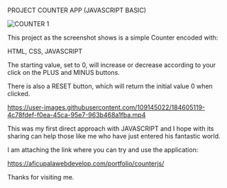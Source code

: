 PROJECT COUNTER APP (JAVASCRIPT BASIC)


![COUNTER 1](https://user-images.githubusercontent.com/109145022/184601838-b0ad7f56-bdb0-4a39-b808-86c76a9cc8a1.jpg)





This project as the screenshot shows is a simple Counter encoded with:

HTML, CSS, JAVASCRIPT

The starting value, set to 0, will increase or decrease according to your click on the PLUS and MINUS buttons.

There is also a RESET button, which will return the initial value 0 when clicked.







https://user-images.githubusercontent.com/109145022/184605119-4c78fdef-f0ea-45ca-95e7-963b468a1fba.mp4

This was my first direct approach with JAVASCRIPT and I hope with its sharing can help those like me who have just entered his fantastic world.

I am attaching the link where you can try and use the application:

https://aficupalawebdevelop.com/portfolio/counterjs/


Thanks for visiting me.
